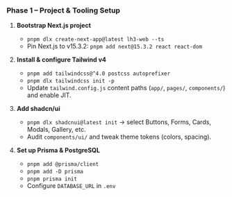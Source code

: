 ### Phase 1 – Project & Tooling Setup

1. **Bootstrap Next.js project**

   - `pnpm dlx create-next-app@latest lh3-web --ts`
   - Pin Next.js to v15.3.2: `pnpm add next@15.3.2 react react-dom`

2. **Install & configure Tailwind v4**

   - `pnpm add tailwindcss@^4.0 postcss autoprefixer`
   - `pnpm dlx tailwindcss init -p`
   - Update `tailwind.config.js` content paths (`app/`, `pages/`, `components/`) and enable JIT.

3. **Add shadcn/ui**

   - `pnpm dlx shadcnui@latest init` → select Buttons, Forms, Cards, Modals, Gallery, etc.
   - Audit `components/ui/` and tweak theme tokens (colors, spacing).

4. **Set up Prisma & PostgreSQL**

   - `pnpm add @prisma/client`
   - `pnpm add -D prisma`
   - `pnpm prisma init`
   - Configure `DATABASE_URL` in `.env`
